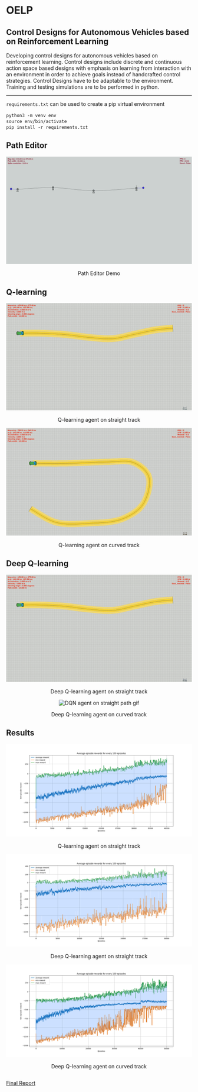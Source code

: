 # OELP
## Control Designs for Autonomous Vehicles based on Reinforcement Learning

Developing control designs for autonomous vehicles
based on reinforcement learning. Control designs include discrete
and continuous action space based designs with emphasis on
learning from interaction with an environment in order to achieve
goals instead of handcrafted control strategies. Control Designs
have to be adaptable to the environment. Training and testing
simulations are to be performed in python.

---------------
`requirements.txt` can be used to create a pip virtual environment
```
python3 -m venv env
source env/bin/activate
pip install -r requirements.txt
```
## Path Editor

<p align="center">
<img src="images\path-editor-good.gif" alt="Path Editor demo png" title="path editor demo">
</p>
<p align="center">Path Editor Demo</p>

## Q-learning

<p align="center">
<img src="images\q-learning-straight.gif" alt="Q-learning agent on straight path gif" title="Q-learning agent">
</p>
<p align="center">Q-learning agent on straight track</p>

<p align="center">
<img src="images\q-learning-curved.gif" alt="Q-learning agent on straight path gif" title="Q-learning agent">
</p>
<p align="center">Q-learning agent on curved track</p>

## Deep Q-learning

<p align="center">
<img src="images\dqn-straight.gif" alt="DQN agent on straight path gif" title="DQN agent">
</p>
<p align="center">Deep Q-learning agent on straight track</p>

<p align="center">
<img src="images\dqn-curved.gif" alt="DQN agent on straight path gif" title="DQN agent">
</p>
<p align="center">Deep Q-learning agent on curved track</p>

## Results

<table>
    <tr>
        <p align="center">
        <img src="images/q_learning_straight.png" alt="Q-learning agent on straight track png" title="Q-learning agent">
        </p>
        <p align="center">
        Q-learning agent on straight track
        </p>
    </tr> 
    <tr>
        <p align="center">
        <img src="images/dqn_straight.png" alt="DQN-learning agent on straight track png" title="DQN agent">
        </p>
        <p align="center">Deep Q-learning agent on straight track</p>
    </tr>
    <tr>
        <p align="center">
        <img src="images/dqn_curved.png" alt="DQN-learning agent on straight track png" title="DQN agent">
        </p>
        <p align="center">Deep Q-learning agent on curved track</p">
    </tr>
</table>

[Final Report](report.pdf)